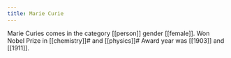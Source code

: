 ```yaml
---
title: Marie Curie
---
```


Marie Curies comes in the category [[person]] gender [[female]].
Won Nobel Prize in [[chemistry]]# and [[physics]]#
Award year was [[1903]] and [[1911]].
